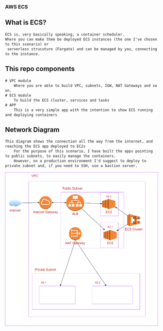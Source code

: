 
### AWS ECS

## What is ECS?
    ECS is, very basically speaking, a container scheduler. 
    Where you can make them be deployed ECS instances (the one I've chosen to this scenario) or
     serverless strucuture (Fargate) and can be managed by you, connecting to the instance.

## This repo components
    # VPC module
        Where you are able to build VPC, subnets, IGW, NAT Gateways and so on.
    # ECS module
        To build the ECS cluster, services and tasks
    # APP
        This is a very simple app with the intention to show ECS running and deploying containers

## Network Diagram
    This diagram shows the connection all the way from the internet, and reaching the ECS app deployed to EC2s
        For the purpose of this scenario, I have built the apps pointing to public subnets, to easily manage the containers.
        However, on a production environment I'd suggest to deploy to private subnet and, if you need to SSH, use a bastion server.



![alt text](co-diagram.png "Diagram")
